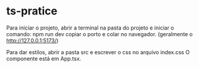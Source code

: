 # ts-pratice

Para iniciar o projeto, abrir a terminal na pasta do projeto e iniciar o comando: npm run dev
copiar o porto e colar no navegador. (geralmente o http://127.0.0.1:5173/)

Para dar estilos, abrir a pasta src e escrever o css no arquivo index.css
O componente está em App.tsx.